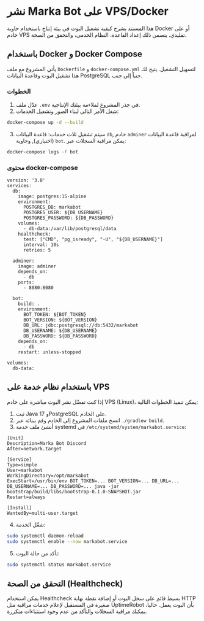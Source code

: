 # نشر Marka Bot على VPS/Docker

هذا المستند يشرح كيفية تشغيل البوت في بيئة إنتاج باستخدام حاوية Docker أو على خادم VPS تقليدي. يتضمن ذلك إعداد القاعدة، النظام الخدمي، والتحقق من الصحة.

## باستخدام Docker و Docker Compose

يأتي المشروع مع ملف `Dockerfile` و `docker-compose.yml` لتسهيل التشغيل. يتيح لك هذا تشغيل البوت وقاعدة البيانات PostgreSQL جنباً إلى جنب.

### الخطوات

1. عدّل ملف `.env` في جذر المشروع لملاءمة بيئتك الإنتاجية.
2. شغل الأمر التالي لبناء الصور وتشغيل الخدمات:

```bash
docker-compose up -d --build
```

3. سيتم تشغيل ثلاث خدمات: قاعدة البيانات `db`, خادم `adminer` لمراقبة قاعدة البيانات (اختياري), وحاوية `bot`. يمكن مراقبة السجلات عبر:

```bash
docker-compose logs -f bot
```

### محتوى docker-compose

```
version: '3.8'
services:
  db:
    image: postgres:15-alpine
    environment:
      POSTGRES_DB: markabot
      POSTGRES_USER: ${DB_USERNAME}
      POSTGRES_PASSWORD: ${DB_PASSWORD}
    volumes:
      - db-data:/var/lib/postgresql/data
    healthcheck:
      test: ["CMD", "pg_isready", "-U", "${DB_USERNAME}"]
      interval: 10s
      retries: 5

  adminer:
    image: adminer
    depends_on:
      - db
    ports:
      - 8080:8080

  bot:
    build: .
    environment:
      BOT_TOKEN: ${BOT_TOKEN}
      BOT_VERSION: ${BOT_VERSION}
      DB_URL: jdbc:postgresql://db:5432/markabot
      DB_USERNAME: ${DB_USERNAME}
      DB_PASSWORD: ${DB_PASSWORD}
    depends_on:
      - db
    restart: unless-stopped

volumes:
  db-data:
```

## باستخدام نظام خدمة على VPS

إذا كنت تفضّل نشر البوت مباشرة على خادم VPS (Linux)، يمكن تنفيذ الخطوات التالية:

1. ثبت Java 17 وPostgreSQL على الخادم.
2. انسخ ملفات المشروع إلى الخادم وقم ببنائه عبر `./gradlew build`.
3. أنشئ ملف خدمة systemd في `/etc/systemd/system/markabot.service`:

```
[Unit]
Description=Marka Bot Discord
After=network.target

[Service]
Type=simple
User=markabot
WorkingDirectory=/opt/markabot
ExecStart=/usr/bin/env BOT_TOKEN=... BOT_VERSION=... DB_URL=... DB_USERNAME=... DB_PASSWORD=... java -jar bootstrap/build/libs/bootstrap-0.1.0-SNAPSHOT.jar
Restart=always

[Install]
WantedBy=multi-user.target
```

4. شغّل الخدمة:

```bash
sudo systemctl daemon-reload
sudo systemctl enable --now markabot.service
```

5. تأكد من حالة البوت:

```bash
sudo systemctl status markabot.service
```

## التحقق من الصحة (Healthcheck)

يمكن استخدام Healthcheck بسيط قائم على سجل البوت أو إضافة نقطة نهاية HTTP صغيرة في المستقبل لإعلام خدمات مراقبة مثل UptimeRobot بأن البوت يعمل. حاليا، يمكنك مراقبة السجلات والتأكد من عدم وجود استثناءات متكررة.
